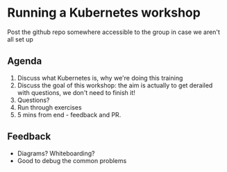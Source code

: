 # Running a Kubernetes workshop
Post the github repo somewhere accessible to the group in case we aren't all set up

## Agenda
1. Discuss what Kubernetes is, why we're doing this training
1. Discuss the goal of this workshop: the aim is actually to get derailed with questions, we don't need to finish it!
1. Questions?
1. Run through exercises
1. 5 mins from end - feedback and PR.

## Feedback
- Diagrams? Whiteboarding?
- Good to debug the common problems
